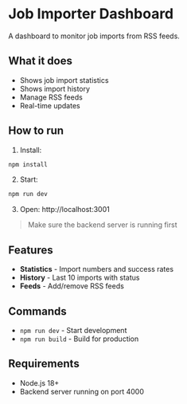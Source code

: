 # Job Importer Dashboard

A dashboard to monitor job imports from RSS feeds.

## What it does

- Shows job import statistics
- Shows import history 
- Manage RSS feeds
- Real-time updates

## How to run

1. Install:
```bash
npm install
```

2. Start:
```bash
npm run dev
```

3. Open: http://localhost:3001

> Make sure the backend server is running first

## Features

- **Statistics** - Import numbers and success rates
- **History** - Last 10 imports with status
- **Feeds** - Add/remove RSS feeds

## Commands

- `npm run dev` - Start development
- `npm run build` - Build for production

## Requirements

- Node.js 18+
- Backend server running on port 4000 